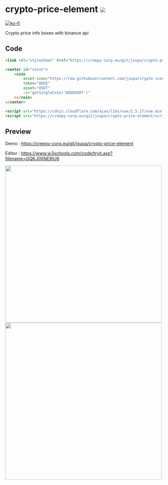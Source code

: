 # crypto-price-element <img src="https://visitor-badge.glitch.me/badge?page_id=jsupa.crypto-price-element">

[![ko-fi](https://ko-fi.com/img/githubbutton_sm.svg)](https://ko-fi.com/Y8Y246Y0V)

Crypto price info boxes with binance api

## Code

```html
<link rel="stylesheet" href="https://creepy-corp.eu/git/jsupa/crypto-price-element/style.css"/>

<center id="coins">
    <coin
        asset-icon="https://raw.githubusercontent.com/jsupa/crypto-icons/main/icons/doge.png"
        token="DOGE"
        asset="USDT"
        :c="getSingleCoin('DOGEUSDT')"
    ></coin>
</center>

<script src="https://cdnjs.cloudflare.com/ajax/libs/vue/2.5.17/vue.min.js"></script>
<script src="https://creepy-corp.eu/git/jsupa/crypto-price-element/script.js"></script>

```

## Preview

Demo : https://creepy-corp.eu/git/jsupa/crypto-price-element

Editor : https://www.w3schools.com/code/tryit.asp?filename=GQKJ0XNE8IU6

<img src="https://creepy-corp.eu/git/jsupa/crypto-price-element/crypto-price-element-template-code.png" width="500px">
<img src="https://creepy-corp.eu/git/jsupa/crypto-price-element/crypto-price-element-preview.png" width="500px">
